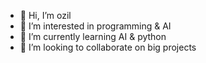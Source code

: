 - 👋 Hi, I’m ozil
- 👀 I’m interested in programming & AI
- 🌱 I’m currently learning AI & python
- 💞️ I’m looking to collaborate on big projects

<!---
Hamaozil/Hamaozil is a ✨ special ✨ repository because its `README.md` (this file) appears on your GitHub profile.
You can click the Preview link to take a look at your changes.
--->

